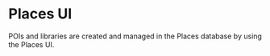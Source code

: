 # Places UI

POIs and libraries are created and managed in the Places database by using the Places UI. 





